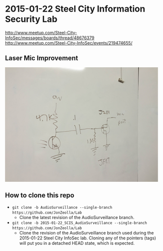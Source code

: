 # 2015-01-22 Steel City Information Security Lab  

http://www.meetup.com/Steel-City-InfoSec/messages/boards/thread/48676379  
http://www.meetup.com/Steel-City-InfoSec/events/219474655/  

## Laser Mic Improvement
![Laser Mic Improvement](https://raw.githubusercontent.com/JonZeolla/Lab/AudioSurveillance/2015-01-22_LaserMicImprovement.JPG)  

## How to clone this repo
* `git clone -b AudioSurveillance --single-branch https://github.com/JonZeolla/Lab`  
  * Clone the latest revision of the AudioSurveillance branch.  
* `git clone -b 2015-01-22_SCIS_AudioSurveillance --single-branch https://github.com/JonZeolla/Lab`  
  * Clone the revision of the AudioSurveillance branch used during the 2015-01-22 Steel City InfoSec lab.  Cloning any of the pointers (tags) will put you in a detached HEAD state, which is expected.  
